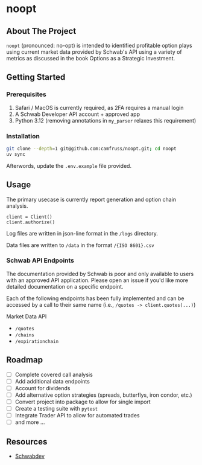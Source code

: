 # noopt

## About The Project

`noopt` (pronounced: no-opt) is intended to identified profitable option plays using current market data provided by
Schwab's API using a variety of metrics as discussed in the book Options as a Strategic Investment. 

## Getting Started

### Prerequisites

1. Safari / MacOS is currently required, as 2FA requires a manual login 
2. A Schwab Developer API account + approved app
3. Python 3.12 (removing annotations in `my_parser` relaxes this requirement) 

### Installation

```bash
git clone --depth=1 git@github.com:camfruss/noopt.git; cd noopt
uv sync
```

Afterwords, update the `.env.example` file provided.  

## Usage

The primary usecase is currently report generation and option chain analysis. 

```
client = Client()
client.authorize()
```

Log files are written in json-line format in the `/logs` directory. 

Data files are written to `/data` in the format `/{ISO 8601}.csv`

### Schwab API Endpoints

The documentation provided by Schwab is poor and only available to users with an approved API application. Please open
an issue if you'd like more detailed documentation on a specific endpoint. 

Each of the following endpoints has been fully implemented and can be accessed by a call to their same name (i.e.,
`/quotes -> client.quotes(...)`)

Market Data API
- `/quotes`
- `/chains`
- `/expirationchain`


## Roadmap

- [ ] Complete covered call analysis
- [ ] Add additional data endpoints 
- [ ] Account for dividends
- [ ] Add alternative option strategies (spreads, butterflys, iron condor, etc.)
- [ ] Convert project into package to allow for single import
- [ ] Create a testing suite with `pytest`
- [ ] Integrate Trader API to allow for automated trades
- [ ] and more ...

## Resources

- [Schwabdev](https://github.com/tylerebowers/Schwabdev)

